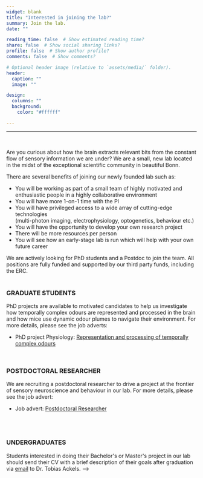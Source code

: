 ```yaml
---
widget: blank
title: "Interested in joining the lab?"
summary: Join the lab.
date: ""

reading_time: false  # Show estimated reading time?
share: false  # Show social sharing links?
profile: false  # Show author profile?
comments: false  # Show comments?

# Optional header image (relative to `assets/media/` folder).
header:
  caption: ""
  image: ""

design:
  columns: ""
  background:
    color: "#ffffff"

---
```


<!-- # Interested in joining the lab? -->

---  

<br>

Are you curious about how the brain extracts relevant bits from the constant flow of sensory information we are under? 
We are a small, new lab located in the midst of the exceptional scientific community in beautiful Bonn.  

There are several benefits of joining our newly founded lab such as:
*  You will be working as part of a small team of highly motivated and enthusiastic people in a highly collaborative environment  
*  You will have more 1-on-1 time with the PI  
*  You will have privileged access to a wide array of cutting-edge technologies  
(multi-photon imaging, electrophysiology, optogenetics, behaviour etc.)
*  You will have the opportunity to develop your own research project  
*  There will be more resources per person  
*  You will see how an early-stage lab is run which will help with your own future career  


We are actively looking for PhD students and a Postdoc to join the team. All positions are fully funded and supported by our third party funds, including the ERC.  
<br>


### GRADUATE STUDENTS
PhD projects are available to motivated candidates to help us investigate how temporally complex odours are represented and processed in the brain and how mice use dynamic odour plumes to navigate their environment. For more details, please see the job adverts:  

*  PhD project Physiology: <a href="https://karriereamukb.de/offer/phd-candidate-m-f-d-institute-of-ex/4a45919e-ab5e-4239-ac41-0ac95ee8052c" target="_blank">Representation and processing of temporally complex odours</a>  
<!-- *  PhD project Behaviour:   <a href="/uploads/jobs/PhD_advert_behaviour_Ackels_.pdf" target="_blank">Olfactory navigation using dynamic odour plumes</a>   -->

<br>

### POSTDOCTORAL RESEARCHER
We are recruiting a postdoctoral researcher to drive a project at the frontier of sensory neuroscience and behaviour in our lab. For more details, please see the job advert: 
*   Job advert: <a href="https://karriereamukb.de/offer/postdoctoral-researcher-m-f-d-insti/2e65ce6b-586f-459b-a9b5-71ba5cd2aad5" target="_blank">Postdoctoral Researcher</a>

<br>
<!-- 
### TECHNICAL ASSISTANT
We are currently looking for a laboratory technician to help with ordering and setting up equipment, colony maintenance, bench work, and running neurophysiological and behavioural experiments.
More information can be found in the job advert. 
*   Job advert: <a href="/uploads/jobs/TA_advert_Ackels_.pdf" target="_blank">Technical Assistant</a> -->

<br>

### UNDERGRADUATES
Students interested in doing their Bachelor's or Master's project in our lab should send their CV with a brief description of their goals after graduation via [email](mailto:ackelsgroup@ieecr-bonn.de) to Dr. Tobias Ackels. -->